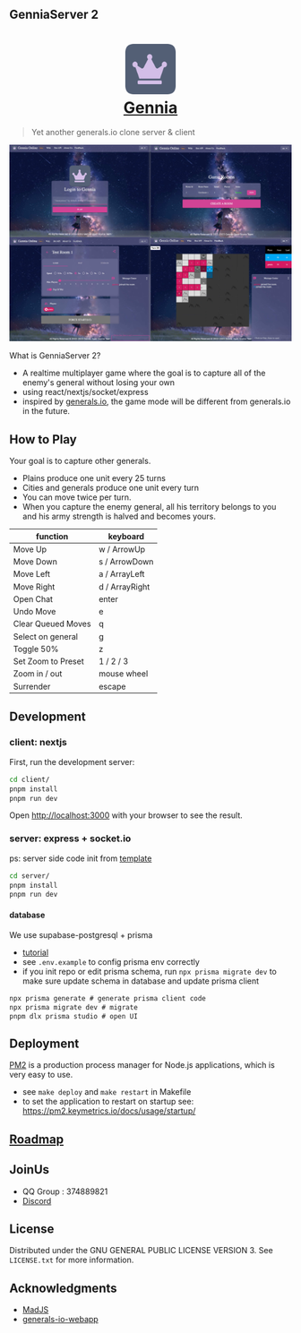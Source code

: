 ## GenniaServer 2

<h1 align="center">
  <img src="client/public/img/favicon.png" style="height: 90px;"alt="Gennia">
  <br>
  <a href="https://gennia.io"> Gennia</a>
</h1>

> Yet another generals.io clone server & client

![**Gennia Game UI**](gennia.jpg)

What is GenniaServer 2?

- A realtime multiplayer game where the goal is to capture all of the enemy's general without losing your own
- using react/nextjs/socket/express
- inspired by [generals.io](https://generals.io), the game mode will be different from generals.io in the future.

## How to Play

Your goal is to capture other generals.

- Plains produce one unit every 25 turns
- Cities and generals produce one unit every turn
- You can move twice per turn.
- When you capture the enemy general, all his territory belongs to you and his army strength is halved and becomes yours.

| function           | keyboard       |
| ------------------ | -------------- |
| Move Up            | w / ArrowUp    |
| Move Down          | s / ArrowDown  |
| Move Left          | a / ArrayLeft  |
| Move Right         | d / ArrayRight |
| Open Chat          | enter          |
| Undo Move          | e              |
| Clear Queued Moves | q              |
| Select on general  | g              |
| Toggle 50%         | z              |
| Set Zoom to Preset | 1 / 2 / 3      |
| Zoom in / out      | mouse wheel    |
| Surrender          | escape         |

## Development

### client: nextjs

First, run the development server:

```bash
cd client/
pnpm install
pnpm run dev
```

Open [http://localhost:3000](http://localhost:3000) with your browser to see the result.

### server: express + socket.io

ps: server side code init from [template](https://github.com/nisicadmir/nodejs-typescript/tree/master/tutorial-5)

```bash
cd server/
pnpm install
pnpm run dev
```

#### database

We use supabase-postgresql + prisma

- [tutorial](https://supabase.com/partners/integrations/prisma)
- see `.env.example` to config prisma env correctly
- if you init repo or edit prisma schema, run `npx prisma migrate dev` to make sure update schema in database and update prisma client

```
npx prisma generate # generate prisma client code
npx prisma migrate dev # migrate
pnpm dlx prisma studio # open UI
```

## Deployment

[PM2](https://pm2.keymetrics.io/docs/usage/quick-start/) is a production process manager for Node.js applications, which is very easy to use.

- see `make deploy` and `make restart` in Makefile
- to set the application to restart on startup see: https://pm2.keymetrics.io/docs/usage/startup/

## [Roadmap](https://github.com/orgs/GenniaApp/projects/1)

## JoinUs

- QQ Group : 374889821
- [Discord](https://discord.gg/TXVmzZAE)

## License

Distributed under the GNU GENERAL PUBLIC LICENSE VERSION 3. See `LICENSE.txt` for more information.

## Acknowledgments

- [MadJS](https://github.com/fluffybeastgames/MadJS/)
- [generals-io-webapp](https://github.com/dhyegocalota/generals-io-webapp)
